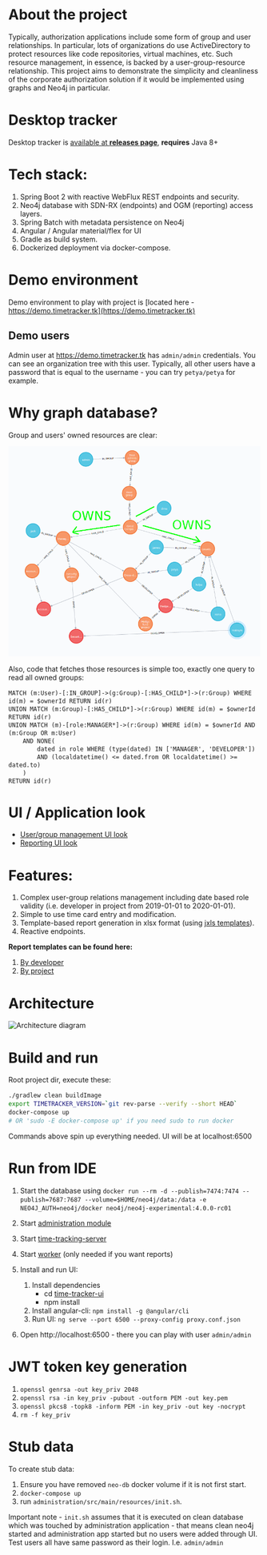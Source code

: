 # About the project

Typically, authorization applications include some form of group and user relationships. In particular, lots of organizations do use ActiveDirectory to protect resources like code repositories, virtual machines, etc.
Such resource management, in essence, is backed by a user-group-resource relationship. This project aims to demonstrate the simplicity and cleanliness of the corporate authorization solution if it would be implemented using
graphs and Neo4j in particular. 


# Desktop tracker

Desktop tracker is [available at **releases page**](https://github.com/valb3r/time-tracker/releases/download/v0.2.0/time-tracker.zip),
**requires** Java 8+


# Tech stack:

1. Spring Boot 2 with reactive WebFlux REST endpoints and security.
1. Neo4j database with SDN-RX (endpoints) and OGM (reporting) access layers.
1. Spring Batch with metadata persistence on Neo4j
1. Angular / Angular material/flex for UI
1. Gradle as build system.
1. Dockerized deployment via docker-compose.


# Demo environment

Demo environment to play with project is [located here - https://demo.timetracker.tk](https://demo.timetracker.tk)

## Demo users

Admin user at https://demo.timetracker.tk has `admin/admin` credentials. You can see an organization tree with this user.
Typically, all other users have a password that is equal to the  username - you can try `petya/petya` for
example.


# Why graph database?

Group and users' owned resources are clear: 

![Ownership diagram](role_group_arch.png)

Also, code that fetches those resources is simple too, exactly one query to read all owned groups:

```
MATCH (m:User)-[:IN_GROUP]->(g:Group)-[:HAS_CHILD*]->(r:Group) WHERE id(m) = $ownerId RETURN id(r) 
UNION MATCH (m:Group)-[:HAS_CHILD*]->(r:Group) WHERE id(m) = $ownerId RETURN id(r) 
UNION MATCH (m)-[role:MANAGER*]->(r:Group) WHERE id(m) = $ownerId AND (m:Group OR m:User) 
    AND NONE(
        dated in role WHERE (type(dated) IN ['MANAGER', 'DEVELOPER']) 
        AND (localdatetime() <= dated.from OR localdatetime() >= dated.to)
    )
RETURN id(r)
```

# UI / Application look

- [User/group management UI look](manage-and-record.gif)
- [Reporting UI look](report.gif)


# Features:

1. Complex user-group relations management including date based role validity 
(i.e. developer in project from 2019-01-01 to 2020-01-01).
1. Simple to use time card entry and modification.
1. Template-based report generation in xlsx format (using [jxls templates](http://jxls.sourceforge.net/)).
1. Reactive endpoints.


**Report templates can be found here:**
1. [By developer](worker/src/main/resources/by-developer.xlsx)
1. [By project](worker/src/main/resources/by-developer.xlsx)

# Architecture

![Architecture diagram](http://www.plantuml.com/plantuml/proxy?src=https://raw.githubusercontent.com/valb3r/time-tracker/master/architecture.puml&fmt=svg&vvv=2&sanitize=true)


# Build and run

Root project dir, execute these:

```sh
./gradlew clean buildImage
export TIMETRACKER_VERSION=`git rev-parse --verify --short HEAD`
docker-compose up 
# OR 'sudo -E docker-compose up' if you need sudo to run docker
```

Commands above spin up everything needed. UI will be at localhost:6500

# Run from IDE

1. Start the database using 
`docker run --rm -d --publish=7474:7474 --publish=7687:7687 --volume=$HOME/neo4j/data:/data -e NEO4J_AUTH=neo4j/docker neo4j/neo4j-experimental:4.0.0-rc01`

1. Start [administration module](administration/src/main/java/ua/timetracker/administration/AdministrationServer.java)
1. Start [time-tracking-server](time-tracking-server/src/main/java/ua/timetracker/timetrackingserver/TimeTrackingServer.java)
1. Start [worker](worker/src/main/java/ua/timetracker/reportgenerator/Worker.java) (only needed if you want reports)
1. Install and run UI:
    1. Install dependencies
        - cd [time-tracker-ui](time-tracker-ui)
        - npm install
    1. Install angular-cli: `npm install -g @angular/cli`
    1. Run UI: `ng serve --port 6500 --proxy-config proxy.conf.json`
1. Open http://localhost:6500 - there you can play with user `admin/admin`
     

# JWT token key generation

1. `openssl genrsa -out key_priv 2048`
2. `openssl rsa -in key_priv -pubout -outform PEM -out key.pem`
3. `openssl pkcs8 -topk8 -inform PEM -in key_priv -out key -nocrypt`
4. `rm -f key_priv`


# Stub data

To create stub data:
1. Ensure you have removed `neo-db` docker volume if it is not first start.
1. `docker-compose up`
1. run `administration/src/main/resources/init.sh`.

Important note - `init.sh` assumes that it is executed on clean database which was touched by administration 
application - that means clean neo4j started and administration app started but no users were added through UI.  
Test users all have same password as their login. I.e. `admin/admin`
